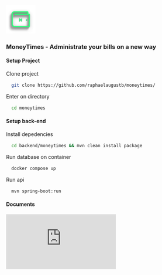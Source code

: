 <br />
<img src="documents/images/moneylogo.png" width="80"/>


### MoneyTimes - Administrate your bills on a new way




#### Setup Project

Clone project

```bash
  git clone https://github.com/raphaelaugustb/moneytimes/
```

Enter on directory

```bash
  cd moneytimes
```

#### Setup back-end

Install depedencies

```bash
  cd backend/moneytimes && mvn clean install package 
```
Run database on container

```bash
  docker compose up
```
Run api

```bash
  mvn spring-boot:run 
```

#### Documents

![Documents](https://github.com/raphaelaugustb/MoneyTimes/blob/main/documents/documents.md)

